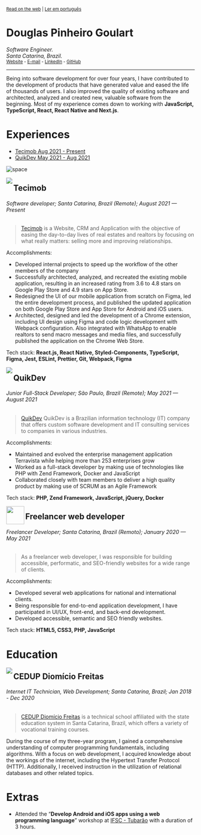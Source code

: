 <sup>

[Read on the web](https://github.com/doougui/resume/blob/master/EN-US.md) | [Ler em português](https://github.com/doougui/resume/blob/master/PT-BR.md)

</sup>

# Douglas Pinheiro Goulart

_Software Engineer._  
_Santa Catarina, Brazil._  
<sub>[Website](https://douglasgoulart.com/) - [E-mail](douglaspigoulart@gmail.com) - [LinkedIn](https://linkedin.com/in/douglaspigoulart/) - [GitHub](https://github.com/doougui)</sub>

---

Being into software development for over four years, I have contributed to the development of products that have generated value and eased the life of thousands of users. I also improved the quality of existing software and architected, analyzed and created new, valuable software from the beginning.
Most of my experience comes down to working with **JavaScript, TypeScript, React, React Native and Next.js**.

# Experiences

- [Tecimob Aug 2021 - Present](#tecimob)
- [QuikDev May 2021 - Aug 2021](#quikdev)

![space](https://user-images.githubusercontent.com/3277185/99425971-50e77c80-28e2-11eb-8a59-890fcc2749e6.png)

<img src="https://user-images.githubusercontent.com/44846329/232336807-b81fe5e3-b5b5-4b31-96c2-fe634507630e.png" align="left" />

## Tecimob

###### Software developer; Santa Catarina, Brazil (Remote); August 2021 — Present

> [Tecimob](https://tecimob.com.br/) is a Website, CRM and Application with the objective of easing the day-to-day lives of real estates and realtors by focusing on what really matters: selling more and improving relationships.

Accomplishments:

- Developed internal projects to speed up the workflow of the other members of the company
- Successfully architected, analyzed, and recreated the existing mobile application, resulting in an increased rating from 3.6 to 4.8 stars on Google Play Store and 4.9 stars on App Store.
- Redesigned the UI of our mobile application from scratch on Figma, led the entire development process, and published the updated application on both Google Play Store and App Store for Android and iOS users.
- Architected, designed and led the development of a Chrome extension, including UI design using Figma and code logic development with Webpack configuration. Also integrated with WhatsApp to enable realtors to send macro messages and media files, and successfully published the application on the Chrome Web Store.

Tech stack: **React.js, React Native, Styled-Components, TypeScript, Figma, Jest, ESLint, Prettier, Git, Webpack, Figma**

<img src="https://user-images.githubusercontent.com/44846329/232336837-1863a906-1e7b-4a10-9b6a-b7e3aff81623.png" align="left" />

## QuikDev

###### Junior Full-Stack Developer; São Paulo, Brazil (Remote); May 2021 — August 2021

> [QuikDev](https://quikdev.com.br/) QuikDev is a Brazilian information technology (IT) company that offers custom software development and IT consulting services to companies in various industries.

Accomplishments:

- Maintained and evolved the enterprise management application Terravista while helping more than 253 enterprises grow
- Worked as a full-stack developer by making use of technologies like PHP with Zend Framework, Docker and JavaScript
- Collaborated closely with team members to deliver a high quality product by making use of SCRUM as an Agile Framework

Tech stack: **PHP, Zend Framework, JavaScript, jQuery, Docker**

<img src="https://douglasgoulart.com/img/icon-192.png" width="48" align="left" />

## Freelancer web developer

###### Freelancer Developer; Santa Catarina, Brazil (Remoto); January 2020 — May 2021

> As a freelancer web developer, I was responsible for building accessible, performatic, and SEO-friendly websites for a wide range of clients.

Accomplishments:

- Developed several web applications for national and international clients.
- Being responsible for end-to-end application development, I have participated in UI/UX, front-end, and back-end development.
- Developed accessible, semantic and SEO friendly websites.

Tech stack: **HTML5, CSS3, PHP, JavaScript**

# Education

<img src="https://user-images.githubusercontent.com/44846329/232353960-119b79b5-bb3c-480f-95e7-85a0c00fd95d.png" align="left" />

## CEDUP Diomício Freitas

###### Internet IT Technician, Web Development; Santa Catarina, Brazil; Jan 2018 - Dec 2020

> [CEDUP Diomício Freitas](https://ceduptubarao.com.br/) is a technical school affiliated with the state education system in Santa Catarina, Brazil, which offers a variety of vocational training courses.

During the course of my three-year program, I gained a comprehensive understanding of computer programming fundamentals, including algorithms. With a focus on web development, I acquired knowledge about the workings of the internet, including the Hypertext Transfer Protocol (HTTP). Additionally, I received instruction in the utilization of relational databases and other related topics.

# Extras

* Attended the “**Develop Android and iOS apps using a web programming language**” workshop at [IFSC - Tubarão](https://www.ifsc.edu.br/web/campus-tubarao) with a duration of 3 hours.
